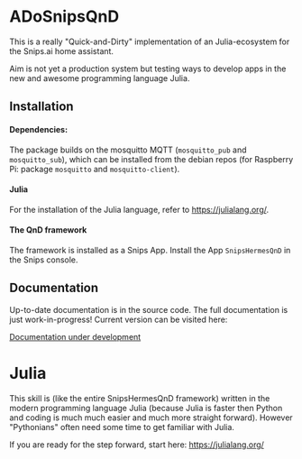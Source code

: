 # ADoSnipsQnD

This is a really "Quick-and-Dirty" implementation of an Julia-ecosystem for the
Snips.ai home assistant.

Aim is not yet a production system but testing ways to develop apps in the new and awesome programming
language Julia.


## Installation

#### Dependencies:
The package builds on the mosquitto MQTT (`mosquitto_pub` and `mosquitto_sub`), which can be installed from the debian repos
(for Raspberry Pi: package `mosquitto` and `mosquitto-client`).

#### Julia
For the installation of the Julia language, refer to https://julialang.org/.

#### The QnD framework
The framework is installed as a Snips App.
Install the App `SnipsHermesQnD` in the Snips console.


## Documentation

Up-to-date documentation is in the source code.
The full documentation is just work-in-progress!
Current version can be visited here:

 [Documentation under development](https://andreasdominik.github.io/ADoSnipsQnD/dev)


# Julia

This skill is (like the entire SnipsHermesQnD framework) written in the
modern programming language Julia (because Julia is faster
then Python and coding is much much easier and much more straight forward).
However "Pythonians" often need some time to get familiar with Julia.

If you are ready for the step forward, start here: https://julialang.org/
